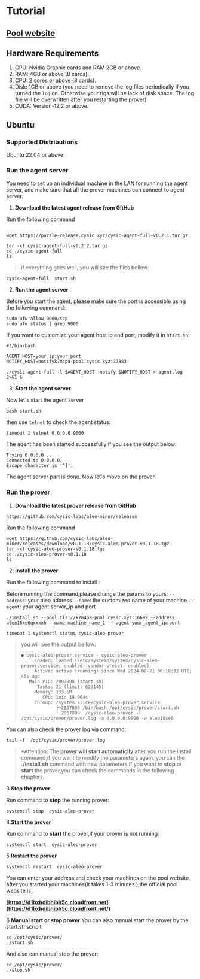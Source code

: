 # Tutorial

## [Pool website](https://d1bxhdibhibh5c.cloudfront.net/)



## Hardware Requirements

1. GPU: Nvidia Graphic cards and RAM 2GB or above.
2. RAM: 4GB or above (8 cards).
3. CPU: 2 cores or above (8 cards).
4. Disk: 1GB or above (you need to remove the log files periodically if you turned the `log` on. Otherwise your rigs will be lack of disk space. The log file will be overwritten after you restarting the prover)
5. CUDA: Version-12.2 or above.



## Ubuntu

### Supported Distributions

Ubuntu 22.04 or above

### Run the agent server

You need to set up an individual machine in the LAN for running the agent server, and make sure that all the prover machines can connect to agent server.

1. **Download the latest agent release from GitHub**

Run the following command

```

wget https://puzzle-release.cysic.xyz/cysic-agent-full-v0.2.1.tar.gz

tar -xf cysic-agent-full-v0.2.2.tar.gz
cd ./cysic-agent-full
ls
```

> if everything goes well, you will see the files bellow:
> 
```
cysic-agent-full  start.sh
```

2. **Run the agent server**

Before you start the agent, please make sure the port is accessible using the following command:

```
sudo ufw allow 9000/tcp
sudo ufw status | grep 9000
```

If you want to customize your agent host ip and port, modify it in `start.sh`:

```
#!/bin/bash

AGENT_HOST=your_ip:your_port
NOTIFY_HOST=notifyk7m4p8-pool.cysic.xyz:37883

./cysic-agent-full -l $AGENT_HOST -notify $NOTIFY_HOST > agent.log 2>&1 &
```

3. **Start the agent server**

Now let's start the agent server

```
bash start.sh 
```

then use `telnet` to check the agent status:

```
timeout 1 telnet 0.0.0.0 9000
```

The agent has been started successfully if you see the output below:

```
Trying 0.0.0.0...
Connected to 0.0.0.0.
Escape character is '^]'.
```

The agent server part is done. Now let's move on the  prover.



### Run the prover

1. **Download the latest prover release from GitHub**

```
https://github.com/cysic-labs/aleo-miner/releases
```

Run the following command

```
wget https://github.com/cysic-labs/aleo-miner/releases/download/v0.1.18/cysic-aleo-prover-v0.1.18.tgz
tar -xf cysic-aleo-prover-v0.1.18.tgz 
cd ./cysic-aleo-prover-v0.1.18
ls
```


2. **Install the prover**

Run the following command to install :

Before running the command,please change the params to yours:
 `--address`: your aleo address
 `--name`: the  customized name of your machine
 `--agent`: your agent server_ip and port

```
./install.sh --pool tls://k7m4p8-pool.cysic.xyz:16699 --address aleo18xe6qxxxxh --name machine_name_1  --agent your_agent_ip:port

timeout 1 systemctl status cysic-aleo-prover
```
> you will see the output bellow:
> ```
> ● cysic-aleo-prover.service - cysic-aleo-prover
>      Loaded: loaded (/etc/systemd/system/cysic-aleo-prover.service; enabled; vendor preset: enabled)
>      Active: active (running) since Wed 2024-08-21 06:18:32 UTC; 45s ago
>    Main PID: 2807808 (start.sh)
>       Tasks: 21 (limit: 629145)
>      Memory: 133.5M
>         CPU: 1min 19.964s
>      CGroup: /system.slice/cysic-aleo-prover.service
>              ├─2807808 /bin/bash /opt/cysic/prover/start.sh
>              └─2807809 ./cysic-aleo-prover -l /opt/cysic/prover/prover.log -a 0.0.0.0:9000 -w aleo18xe6
> ```
You can also check the prover log via command:

```
tail -f  /opt/cysic/prover/prover.log
```
> *Attention: 
> The **prover will start automaticlly** after you run the install command,if you want to modify the parameters again, you can the **./install.sh** command with new parameters.If you want to **stop** or **start** the prover,you can check the commands in the following chapters.

3.**Stop the prover**

Run command to **stop** the running prover:
```
systemctl stop  cysic-aleo-prover
```

4.**Start the prover**

Run command to **start** the prover,if your prover is not running:
```
systemctl start  cysic-aleo-prover
```
5.**Restart the prover** 

```
systemctl restart  cysic-aleo-prover
```
You can enter your address and check your machines on the pool website after you started your machines(It takes 1-3 minutes ),the official pool website is :

**[https://d1bxhdibhibh5c.cloudfront.net](https://d1bxhdibhibh5c.cloudfront.net/)**


6.**Manual start or stop prover** 
You can also manual start the prover by the start.sh scripit.

```
cd /opt/cysic/prover/
./start.sh
```

And also can manual stop the prover:

```
cd /opt/cysic/prover/
./stop.sh
```
